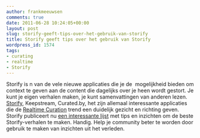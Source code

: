 ```yaml
---
author: frankmeeuwsen
comments: true
date: 2011-06-28 10:24:05+00:00
layout: post
slug: storify-geeft-tips-over-het-gebruik-van-storify
title: Storify geeft tips over het gebruik van Storify
wordpress_id: 1574
tags:
- curating
- realtime
- Storify
---
```


Storify is n van de vele nieuwe applicaties die je de  mogelijkheid bieden om context te geven aan de content die dagelijks over je heen wordt gestort. Je kunt je eigen verhalen maken, je kunt samenvattingen van anderen lezen. [Storify](/battle-of-the-curation-apps-1-storify/), Keepstream, Curated.by, het zijn allemaal interessante applicaties die de [Realtime Curation](http://incredibleadventure.nl/2010/09/begint-het-tijdperk-van-realtime-curators/) trend een duidelijk gezicht en richting geven. Storify publiceert nu [een interessante lijst](http://blog.storify.com/2011/06/tips-on-how-to-write-better-stories/) met tips en inzichten om de beste Storify-verhalen te maken. Handig. Help je community beter te worden door gebruik te maken van inzichten uit het verleden.


